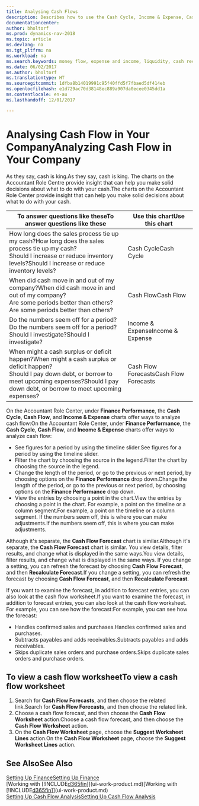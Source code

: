 ```yaml
---
title: Analysing Cash Flows
description: Describes how to use the Cash Cycle, Income & Expense, Cash Flow, and Cash Flow Forecast charts to analyze the past and future flow of money in and out of your company.
documentationcenter: 
author: bholtorf
ms.prod: dynamics-nav-2018
ms.topic: article
ms.devlang: na
ms.tgt_pltfrm: na
ms.workload: na
ms.search.keywords: money flow, expense and income, liquidity, cash receipts minus cash payments, Cartera
ms.date: 06/02/2017
ms.author: bholtorf
ms.translationtype: HT
ms.sourcegitcommit: 1dfba8b14019991c95f40ffd5f7fbaed5df414eb
ms.openlocfilehash: e1d729ac70d38148ec889a907da0ecee0345dd1a
ms.contentlocale: en-au
ms.lasthandoff: 12/01/2017

---
```

# <a name="analyzing-cash-flow-in-your-company"></a><span data-ttu-id="593e0-103">Analysing Cash Flow in Your Company</span><span class="sxs-lookup"><span data-stu-id="593e0-103">Analyzing Cash Flow in Your Company</span></span>
<span data-ttu-id="593e0-104">As they say, cash is king.</span><span class="sxs-lookup"><span data-stu-id="593e0-104">As they say, cash is king.</span></span> <span data-ttu-id="593e0-105">The charts on the Accountant Role Centre provide insight that can help you make solid decisions about what to do with your cash.</span><span class="sxs-lookup"><span data-stu-id="593e0-105">The charts on the Accountant Role Center provide insight that can help you make solid decisions about what to do with your cash.</span></span>  

| <span data-ttu-id="593e0-106">To answer questions like these</span><span class="sxs-lookup"><span data-stu-id="593e0-106">To answer questions like these</span></span> | <span data-ttu-id="593e0-107">Use this chart</span><span class="sxs-lookup"><span data-stu-id="593e0-107">Use this chart</span></span> |
| --- | --- |
| <span data-ttu-id="593e0-108">How long does the sales process tie up my cash?</span><span class="sxs-lookup"><span data-stu-id="593e0-108">How long does the sales process tie up my cash?</span></span></br> <span data-ttu-id="593e0-109">Should I increase or reduce inventory levels?</span><span class="sxs-lookup"><span data-stu-id="593e0-109">Should I increase or reduce inventory levels?</span></span> |<span data-ttu-id="593e0-110">Cash Cycle</span><span class="sxs-lookup"><span data-stu-id="593e0-110">Cash Cycle</span></span> |
| <span data-ttu-id="593e0-111">When did cash move in and out of my company?</span><span class="sxs-lookup"><span data-stu-id="593e0-111">When did cash move in and out of my company?</span></span></br> <span data-ttu-id="593e0-112">Are some periods better than others?</span><span class="sxs-lookup"><span data-stu-id="593e0-112">Are some periods better than others?</span></span> |<span data-ttu-id="593e0-113">Cash Flow</span><span class="sxs-lookup"><span data-stu-id="593e0-113">Cash Flow</span></span> |
| <span data-ttu-id="593e0-114">Do the numbers seem off for a period?</span><span class="sxs-lookup"><span data-stu-id="593e0-114">Do the numbers seem off for a period?</span></span></br> <span data-ttu-id="593e0-115">Should I investigate?</span><span class="sxs-lookup"><span data-stu-id="593e0-115">Should I investigate?</span></span> |<span data-ttu-id="593e0-116">Income & Expense</span><span class="sxs-lookup"><span data-stu-id="593e0-116">Income & Expense</span></span> |
| <span data-ttu-id="593e0-117">When might a cash surplus or deficit happen?</span><span class="sxs-lookup"><span data-stu-id="593e0-117">When might a cash surplus or deficit happen?</span></span></br> <span data-ttu-id="593e0-118">Should I pay down debt, or borrow to meet upcoming expenses?</span><span class="sxs-lookup"><span data-stu-id="593e0-118">Should I pay down debt, or borrow to meet upcoming expenses?</span></span> |<span data-ttu-id="593e0-119">Cash Flow Forecasts</span><span class="sxs-lookup"><span data-stu-id="593e0-119">Cash Flow Forecasts</span></span> |

<span data-ttu-id="593e0-120">On the Accountant Role Center, under **Finance Performance**, the **Cash Cycle**, **Cash Flow**, and **Income & Expense** charts offer ways to analyze cash flow:</span><span class="sxs-lookup"><span data-stu-id="593e0-120">On the Accountant Role Center, under **Finance Performance**, the **Cash Cycle**, **Cash Flow**, and **Income & Expense** charts offer ways to analyze cash flow:</span></span>  

* <span data-ttu-id="593e0-121">See figures for a period by using the timeline slider.</span><span class="sxs-lookup"><span data-stu-id="593e0-121">See figures for a period by using the timeline slider.</span></span>  
* <span data-ttu-id="593e0-122">Filter the chart by choosing the source in the legend.</span><span class="sxs-lookup"><span data-stu-id="593e0-122">Filter the chart by choosing the source in the legend.</span></span>  
* <span data-ttu-id="593e0-123">Change the length of the period, or go to the previous or next period, by choosing options on the **Finance Performance** drop down.</span><span class="sxs-lookup"><span data-stu-id="593e0-123">Change the length of the period, or go to the previous or next period, by choosing options on the **Finance Performance** drop down.</span></span>  
* <span data-ttu-id="593e0-124">View the entries by choosing a point in the chart.</span><span class="sxs-lookup"><span data-stu-id="593e0-124">View the entries by choosing a point in the chart.</span></span> <span data-ttu-id="593e0-125">For example, a point on the timeline or a column segment.</span><span class="sxs-lookup"><span data-stu-id="593e0-125">For example, a point on the timeline or a column segment.</span></span> <span data-ttu-id="593e0-126">If the numbers seem off, this is where you can make adjustments.</span><span class="sxs-lookup"><span data-stu-id="593e0-126">If the numbers seem off, this is where you can make adjustments.</span></span>  

<span data-ttu-id="593e0-127">Although it's separate, the **Cash Flow Forecast** chart is similar.</span><span class="sxs-lookup"><span data-stu-id="593e0-127">Although it's separate, the **Cash Flow Forecast** chart is similar.</span></span> <span data-ttu-id="593e0-128">You view details, filter results, and change what is displayed in the same ways.</span><span class="sxs-lookup"><span data-stu-id="593e0-128">You view details, filter results, and change what is displayed in the same ways.</span></span> <span data-ttu-id="593e0-129">If you change a setting, you can refresh the forecast by choosing **Cash Flow Forecast**, and then **Recalculate Forecast**.</span><span class="sxs-lookup"><span data-stu-id="593e0-129">If you change a setting, you can refresh the forecast by choosing **Cash Flow Forecast**, and then **Recalculate Forecast**.</span></span>

<span data-ttu-id="593e0-130">If you want to examine the forecast, in addition to forecast entries, you can also look at the cash flow worksheet.</span><span class="sxs-lookup"><span data-stu-id="593e0-130">If you want to examine the forecast, in addition to forecast entries, you can also look at the cash flow worksheet.</span></span> <span data-ttu-id="593e0-131">For example, you can see how the forecast:</span><span class="sxs-lookup"><span data-stu-id="593e0-131">For example, you can see how the forecast:</span></span>

* <span data-ttu-id="593e0-132">Handles confirmed sales and purchases.</span><span class="sxs-lookup"><span data-stu-id="593e0-132">Handles confirmed sales and purchases.</span></span>  
* <span data-ttu-id="593e0-133">Subtracts payables and adds receivables.</span><span class="sxs-lookup"><span data-stu-id="593e0-133">Subtracts payables and adds receivables.</span></span>  
* <span data-ttu-id="593e0-134">Skips duplicate sales orders and purchase orders.</span><span class="sxs-lookup"><span data-stu-id="593e0-134">Skips duplicate sales orders and purchase orders.</span></span>  

## <a name="to-view-a-cash-flow-worksheet"></a><span data-ttu-id="593e0-135">To view a cash flow worksheet</span><span class="sxs-lookup"><span data-stu-id="593e0-135">To view a cash flow worksheet</span></span>
1. <span data-ttu-id="593e0-136">Search for **Cash Flow Forecasts**, and then choose the related link.</span><span class="sxs-lookup"><span data-stu-id="593e0-136">Search for **Cash Flow Forecasts**, and then choose the related link.</span></span>  
2. <span data-ttu-id="593e0-137">Choose a cash flow forecast, and then choose the **Cash Flow Worksheet** action.</span><span class="sxs-lookup"><span data-stu-id="593e0-137">Choose a cash flow forecast, and then choose the **Cash Flow Worksheet** action.</span></span>  
3. <span data-ttu-id="593e0-138">On the **Cash Flow Worksheet** page, choose the **Suggest Worksheet Lines** action.</span><span class="sxs-lookup"><span data-stu-id="593e0-138">On the **Cash Flow Worksheet** page, choose the **Suggest Worksheet Lines** action.</span></span>  

## <a name="see-also"></a><span data-ttu-id="593e0-139">See Also</span><span class="sxs-lookup"><span data-stu-id="593e0-139">See Also</span></span>
[<span data-ttu-id="593e0-140">Setting Up Finance</span><span class="sxs-lookup"><span data-stu-id="593e0-140">Setting Up Finance</span></span>](finance-setup-finance.md)  
<span data-ttu-id="593e0-141">[Working with [!INCLUDE[d365fin](includes/d365fin_md.md)]](ui-work-product.md)</span><span class="sxs-lookup"><span data-stu-id="593e0-141">[Working with [!INCLUDE[d365fin](includes/d365fin_md.md)]](ui-work-product.md)</span></span>  
[<span data-ttu-id="593e0-142">Setting Up Cash Flow Analysis</span><span class="sxs-lookup"><span data-stu-id="593e0-142">Setting Up Cash Flow Analysis</span></span>](finance-setup-cash-flow-analyses.md)  

